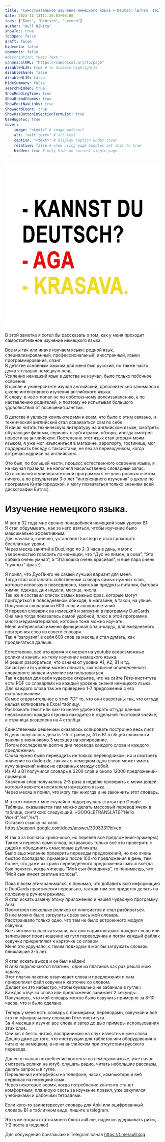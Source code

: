 ```yaml
---
title: "Самостоятельное изучение немецкого языка – Deutsch lernen, Teil 1."
date: 2023-11-13T11:30:03+00:00
tags: ["Блог", "Deutsch", "Lernen"]
author: "Aull Nikita"
showToc: true
TocOpen: false
draft: false
hidemeta: false
comments: false
#description: "Desc Text."
canonicalURL: "https://canonical.url/to/page"
disableHLJS: true # to disable highlightjs
disableShare: false
disableHLJS: false
hideSummary: false
searchHidden: true
ShowReadingTime: true
ShowBreadCrumbs: true
ShowPostNavLinks: true
ShowWordCount: true
ShowRssButtonInSectionTermList: true
UseHugoToc: true
cover:
    image: "<text>" # image path/url
    alt: "<alt text>" # alt text
    caption: "<text>" # display caption under cover
    relative: false # when using page bundles set this to true
    hidden: true # only hide on current single page
---
```


![Deutsch](/deutsch.jpg 'Deutsch')

В этой заметке я хотел бы рассказать о том, как у меня проходит самостоятельное изучение немецкого языка.

Все мы так или иначе изучаем языки: родной язык, специализированный, профессиональный, иностранный, языки программирования, слэнг.   
В детстве основным языком для меня был русский, но также часто дома я слышал немецкую речь.   
Усиленно немецкий язык в детстве не изучал, было только побочное освоение.   
В школе и университете изучал английский, дополнительно занимался в школе интенсивного изучения английского языка.   
К слову, в нее я попал не по собственному волеизъявлению, а по наставлению родителей, и поэтому не испытывал большого удовольствия от посещения занятий.

В детстве я увлекся компьютерами и всем, что было с этим связано, и технический английский стал осваиваться сам по себе.   
Я начал читать техническую литературу на английском языке, смотреть обучающие фильмы, сериалы с субтитрами, обзоры, иногда смотрел новости на английском. Постепенно этот язык стал вторым моим языком, я уже мог изъясниться в магазине, аэропорту, гостинице, мог поддержать беседу с таксистами, не лез за переводчиком, когда встречал надписи на английском. 

Это был, по большей части, процесс естественного освоение языка, я не изучал правила, не наполнял насильственно словарный запас.   
Со школьной и университетской программы я не унес ровным счетом ничего, а по результатам 3-х лет “интенсивного изучения” в школе по программе Китайгородской, я могу похвататься только знанием всей дискографии Битлз:).

# Изучение немецкого языка.

И вот в 32 года мне срочно понадобился немецкий язык уровня B1.   
Я стал обдумывать, как за него взяться, чтобы изучение было максимально эффективным.   
Для начала я, конечно, установил DuoLingo и стал проходить бесплатные уроки.   
Через месяц занятий в DuoLingo по 2-3 часа в день, я мог с уверенностью говорить по-немецки, что “Дуо не лимон, а сова”, “Эта собака очень умная”, а “Эта кошка очень красивая”, и еще пара очень “нужных” фраз :).

Я понял, что ДуоЛинго не самый лучший вариант для меня.   
Тогда стал составлять собственный словарь самых нужных слов, которые использую повседневно, таких как продукты питания, бытовая химия, одежда, дни недели, месяца, числа.   
Так же я составил список самых важных фраз, которые могут пригодиться в повседневном обиходе, в магазине, в такси, на улице.   
Получился словарик из 600 слов и словосочетаний.   
Я перевел словарик на немецкий и загрузил в программу DuoCards.   
Она мне тогда показалась самой удобной, плюс в этой программе много медиаматериалов, которые тоже можно изучать.   
Меня интересовал именно функционал флэш-кардс, для ежедневного повторения слов из своего словаря.   
Так я “загрузил” в себя 600 слов за месяц и стал думать, как продвигаться дальше.

Естественно, всё это время я смотрел на youtube всевозможные ролики и каналы на тему изучение немецкого языка.   
И решил разобраться, что означают уровни A1, A2, B1 и тд.   
Зачастую эти уровни можно описать, как наличие определенного словарного запаса и умение им пользоваться.    
Так я сделал для себя чудесное открытие, что на сайте Гёте-института есть PDF со словарями на каждый уровень знания немецкого языка.   
Для каждого слова так же приведено 1-7 предложений с его использованием.   
Самое отвратительное в этих PDF то, что они сверстаны так, что оттуда нельзя копировать в Excel таблицу.   
Распознать текст или как-то иначе удобно брать оттуда данные невозможно: каждая строчка находится в отдельной текстовой ячейке, а страница разделена на 4 столбца. 

Единственным решением оказалось копировать построчно весь лист.   
В день получалось делать 1-5 страницы, А1 и В1 в общей сложности заняли у меня около 3 месяцев на копирование.   
Потом последовали долгие дни перевода каждого слова и каждого предложения.   
Слова нужно было переводить не только переводчиком, но и смотреть значение на duden.de, так как в немецком одно слово может иметь кучу значений никак не связанных между собой.   
Из A1 и В1 получился словарь в 3200 слов и около 12000 предложений-примеров.   
Значения слов получалось 2-3 раза в неделю проверять с моим дядей, который является носителем немецкого языка.   
Через месяц я понял, что могу так никогда и не закончить этот словарь.

И в этот момент мне случайно подвернулась статья про Google Таблицы, оказывается там можно делать массовый перевод ячеек в таблице, синтаксис следующий: =GOOGLETRANSLATE(“Hello World”,”en”,”es”).   
Оставлю ссылку на хэлп: https://support.google.com/docs/answer/3093331?hl=en

И так я за полчаса криво-косо, но перевел все предложения-примеры:)   
Также я перевел сами слова, оставалось только всё это проверить с дядей и объединить смысловые дубликаты.   
Было еще желание проверить переводы предложений, но оно очень быстро пропадало, примерно после 100-го предложения в день, тем более, что даже из криво переведенного предложения смысл всегда был понятен, когда читаешь “Мой сын блондинка”, то понимаешь, что “Мой сын имеет светлые волосы”.

Пока я всем этим занимался, я понимал, что добавить всю информацию в DuoCards практически нереально, так как там это придется делать на половину в ручном режиме.   
Я стал искать замену этому приложению и нашел чудесную программу Anki.   
Посмотрел несколько роликов от лингвистов и стал разбираться.   
В нее можно было загрузить сразу весь мой словарь.   
Расстраивало только одно, что там не было встроенного модуля озвучки.   
Все лингвисты рассказывали, как они надиктовывают каждое слово или записывают произношение из гугл переводчика и потом каждый файлик озвучки прикрепляют к карточке со словом.   
Меня это удручало, с таким подходом я мог бы загружать словарь ближайшие 3-5 лет.

Я стал искать выход и он был найден!   
В Anki подключаются плагины, один из плагинов как раз решал мою задачу.   
Этот плагин пакетно озвучивает слова и предложения и сам прикрепляет файл озвучки к карточке со словом.   
Делает он это небыстро, чтобы буквально не забанили в гугле:)   
Каждая озвучка слова или предложения занимает 2 секунды.   
Получалось, что мой словарь можно было озвучить примерно за 8-10 часов, что и было сделано. 

Теперь у меня есть словарь с примерами, переводами, озвучкой и всё это по официальному словарю Гёте-института.   
За 4 месяца я изучил все слова и затер до дыр примеры использования этих слов.   
Сейчас я бегло читаю, воспринимаю на слух известные мне слова.   
Дошло даже до того, что инструкции для таблеток или оборудования я читаю на немецком, а не на английском при отсутствии русского перевода.

Далее в планах потребление контента на немецком языке, уже начал смотреть ролики на ютуб, слушать радио, читать небольшие рассказы, делать запросы в гугле.   
Переключил интерфейсы на телефоне, часах, компьютере и веб сервисах на немецкий язык.   
Через некоторое вермя, когда потребление контента станет комфортным, планирую сесть за изучение правил, уже закупился учебниками и рабочими тетрадями.

Если кого-то заинетересует словарь для Anki или оцифрованный словарь B1 в табличном виде, пишите в telegram.

Это уже вторая статья моего блога aull.me, надеюсь удерживать ритм, 1-2 поста в неделю:)

Для обсуждения приглашаю в Telegram канал https://t.me/aullblog


